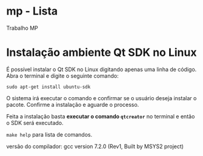 # mp - Lista
Trabalho MP

# Instalação ambiente Qt SDK no Linux

É possível instalar o Qt SDK no Linux digitando apenas uma linha de código. Abra o terminal e digite o seguinte comando:

```
sudo apt-get install ubuntu-sdk
```

O sistema irá executar o comando e confirmar se o usuário deseja instalar o pacote. Confirme a instalação e aguarde o processo.

Feita a instalação basta **executar o comando ```qtcreator```** no terminal e então o SDK será executado.


```make help``` para lista de comandos.

versão do compilador: gcc version 7.2.0 (Rev1, Built by MSYS2 project)

